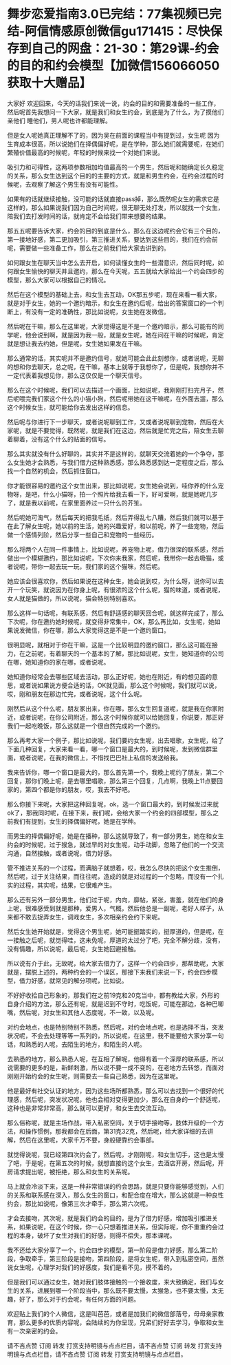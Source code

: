 # 舞步恋爱指南3.0已完结：77集视频已完结-阿信情感原创微信gu171415：尽快保存到自己的网盘：21-30：第29课-约会的目的和约会模型【加微信156066050获取十大赠品】

大家好 欢迎回来，今天的话我们来说一说，约会的目的和需要准备的一些工作，然后呢首先我想问一下大家，就是我们和女生约会，到底是为了什么，为了摸他们 亲他们 睡他们，男人呢也许都能理解。

但是女人呢她真正理解不了的，因为吴在前面的课程当中有提到过，女生呢 因为生育成本很高，所以说她们在择偶偏好呢，是在学种，那么她们就需要呢，在她们繁殖价值最高的时候呢，年轻的时候来找一个对她们来说。

吸引力和可得性，这两项参数相加均值最高的一个男生，然后呢和她确定长久稳定的关系，那么女生达到这个目的的主要的方式，就是和男生约会，在约会过程的时候呢，去观察了解这个男生有没有可能性。

如果有的话就继续接触，没可能的话就直接pass掉，那么既然呢女生的需求它是这样的，那么如果说我们因为自己时间呢，很无聊无处打发，所以就找一个女生，陪我们去打发时间的话，就肯定不会给我们带来想要的结果。

那五五呢要告诉大家，约会的目的到底是什么，那么在这边呢约会它有三个目的，第一接地好感，第二更加吸引，第三推进关系，要达到这些目的，我们在约会前呢，需要做一些准备工作，那么在之前我们给大家去讲到的。

如何跟女生在聊天当中怎么去开启，如何读懂女生的一些潜意识，然后同时呢，如何跟女生愉快的聊天并且邀约，那么在今天呢，五五就给大家给出一个约会四步的模型，那么大家可以根据自己的情况。

然后在这个模型的基础上去，和女生去互动，OK那五步呢，现在来看一看大家，就是对于女生，她的一个邀约暗示，和女生在邀约后呢，给出的答案窗口的一个判断上，有没有一定的准确性，那比如说呢，女生她在发微信。

然后呢在干嘛，那么在这里呢，大家觉得这是不是一个邀约暗示，那么可能有的同学呢，他会说到啊，就是因为我一般，就是女生呢，她在问在干嘛的时候呢，肯定就是想让我去约她，但是呢，女生她如果发在干嘛。

那么通常的话，其实呢并不是邀约信号，就她可能会此此刻想你，或者说呢，无聊的想和你去聊天，总之呢，在干嘛，基本上就等于我想你了，但是呢，我想你并不一定代表着我想见你，那么这仅仅是一个聊天信号。

那么在这个时候呢，我们可以去描述一个画面，比如说呢，我刚刚打扫完月子，然后呢喂完我们家这个什么的小猫小狗，然后呢带她在这干嘛呢，在外面去遛，那么这个时候女生，就可能给你去发出这样的信息。

然后呢与你进行下一步聊天，或者说呢聊到工作，又或者说呢聊到宠物，然后在大家呢，就是不要觉得，既然呢，就是我们在这边，然后就是忙完之后，陪女生去聊着聊着，没有这个什么的贴面的信号。

那么其实就没有什么好聊的，其实并不是这样的，就聊天交流着她的一个争夺，那么女生她才会熟悉，与我们借力这种熟悉感，那么熟悉感到达一定程度之后，那么找一个自然的机会，然后抓住窗口。

你才能很容易的邀约这个女生出来，那比如说呢，女生她会说到，哇你养的什么宠物呀，是吧，什么小猫呀，拍一个照片给我去看一下，好可爱啊，就是她呢几岁了，就是我以前呢，在家里面养过一只什么的芥笙。

然后呢她可淘气，然后每天的把我毛纸，然后弄得乱七八糟，然后我们就可以基于在此了解女生呢，她以前的生活，她的兴趣爱好，和以前呢，养了一些宠物，然后做一个感情列阶，然后分享一些自己和宠物的一些经历。

那么将两个人在同一件事情上，比如说呢，养宠物上呢，借力很深的联系感，然后做出一个模糊邀约，那比如说呢，下次你来我家，然后呢，我带你一起去吸猫，或者说呢，带你一起去玩一玩，我们家的这个猫咪，然后呢。

她应该会很喜欢你，然后如果说在这种女生，她会说到哎，为什么呀，说你可以去开一个玩笑，就说因为在你身上呢，有很浓的这个什么呢，猫的味道，或者说呢，女人就是猫做的，所以说呢，猫会特别特别喜欢。

那么这样一句话呢，有联系感，然后有舒适感的聊天回合呢，就这样完成了，那么下次呢，你在邀约她时候呢，就变得非常集中，OK，那么再比如，女生呢，她如果说发微信，你在哪，那么大家觉得这是不是一个邀约窗口。

很明显呢，就相对于你在干嘛，这是一个比较明显的邀约窗口，那么这可能在接力，在之前呢，有着聊天的一个基本的了解，那比如说呢，女生，她知道你的公司在哪，她知道你的家在哪，或者说呢。

她知道你经常会去哪些区域去活动，那么正好呢，她也在附近，有的想见面的意思，或者说如果说方便合适的话，OK就见面，那么这个时候呢，我们就可以说，哎，刚和朋友在那边忙完，或者说呢，这个什么呢。

刚然后从这个什么呢，朋友家出来，你在哪，那么女生回复道呢，就是我在你家附近，或者说呢，在你公司附近，那么这个时候你就可以给她回复，你说要，那正好我们一起吃晚饭，那么这就是一个很自然完成的一个邀约。

那么再考大家一个例子，那比如说呢，我们要约女生呢，出去唱歌，女生呢，给了下面几种回复，大家来看一看，哪一个窗口是最大的，到时候呢，发到微信群里面，或者说呢，在我的微信上，不惜找巴巴社上私信的发送给我。

我来告诉你，哪一个窗口是最大的，那么首先第一个，我晚上呢约了朋友，第二个回复，那你们晚上呢，是去哪里唱歌，那么第三个回复，几点啊，我晚上11点要回家的，第四个都是你的朋友，哎，我去不好吧。

那么你接下来呢，大家把这种回复呢，ok，选一个窗口最大的，到时候发过来就ok了，那我同时呢，在接下来，我们呢，会给大家一个约会的四部模型，那么之前我们有提到，女生的择偶偏好呢，她是在学种。

而男生的择偶偏好呢，她是在播种，那么这就导致了，有一部分男生，她在和女生约会的时候呢，过于猴急，就过早的对女生呢，动手动脚，忽略了他们的一个交流沟通，自然接触，或者说呢，借力好感。

管不推进关系的一个过程，而满脑子就想着，哎，我怎么尽快的把这个女生推倒，然后呢，过于关注结果，而往往呢，造成的就是对过程的一个忽略，而没有一个扎实的过程，其实呢，结果，它很难产生。

那么还有另外一部分男生，他们过于呢，内向，靡帖，紧张，害羞，就在他们的身上呢，很难感受到就是那种，爱男人，气概，然后他总是一副呢，老好人样子，从来都不敢去捉弄女生，调戏女生，多次相亲约会约下来呢。

然后女生她开始就是，觉得这个男生呢，她可能挺踏实的，挺厚道的，但是呢，在一接触之后呢，就觉得哇，这未免呢，厚道的太过分了吧，完全不解分歧，没有，没有情趣，所以说呢，最后呢，女生她回避接触。

所以说有介于此，无故呢，给大家去借力了，这样一个约会四步，那帮助呢，大家就是，摆脱上述的，两种约会的一个误区，那接下来我们来说一下，约会四步模型，借力好感，就常见的解分项呢，比如说。

不好好收拾自己形象的，那我们在之前19克和20克当中，都有教给大家，外形的自身介绍的方法，那么还有呢，就是迟到不守时，吃饭呢，可能在那边，各种巴唧嘴，然后呢，对女生和其他人态度呢，不一致，以及呢。

对约会地点，也是特别特别不熟悉，然后呢，对约会地点呢，也是选择不当，突发状况呢，不会去处理等等一系列的，所以说呢，在这里，我不能要给大家分享一句话，和熟悉的人呢，去陌生的地方，和陌生的人呢。

去熟悉的地方，那么熟悉人呢，在互相了解呢，他得有着一个深厚的联系感，所以说需要的更多的是，新鲜刺激，所以说不要一成不变的，在老地方去转悠，而面对刚刚开始约会的女生呢，则需要去一些自己熟悉，因为在这里呢。

他是最好有社交认证的地方，因为这些场所都熟悉，那么可以去找到一个很好的代理感，然后呢，突发状况呢，他也会相对变得更加少，那么在自身的一个舒适呢，这种也是非常非常高，那么就可以更好，和女生去交流互动。

那么俗称呢，就是主场作战，带入私密空间，关于切手接吻等，肢体升级的一个方法，和操作惯例，那我都会在后面，第31克32克，然后呢，给大家详细的去讲解，然后在这里呢，大家千万不要，身般硬靠约会事部。

就觉得说呢，我已经第四次约会了，然后呢，才刚刚呢，和女生切手，这也是太慢了吧，于是呢，在第五次的时候，就想直接约这个女生，去酒店开房，然后呢，开房请求提出呢，被拒绝，那么和女生的关系呢。

马上就会冷淡下来，这是一种非常错误的约会思路，就是只要你能够感觉到，人们的关系和联系感在深入，那么女生的窗口，和配合度在增大，那么这就是一种良性约会，那比如说呢，像第三次才牵手，那么第六次呢。

才会去接吻，其次呢，就是我们约会的目的，是为了借力好感，增加吸引推进关系，如果说呢，在这个时候，你一心只想着推进关系，但实际呢，你不重重约会过程的本身，破坏了女生对我们的好感，则得不偿失，那本课呢。

我不还给大家分享了一个，约会四步的模型，第一阶段是借力好感，那么第二阶段，争取牵手，第三阶段是接吻，第四阶段，是将女生呢，带入到私密空间，虽然说女生呢，心理学对我们的好感度，我们是看不见，摸不着的。

但是我们可以通过女生，她对我们肢体接触的一个接收度，来大致确定，我们与女生的关系，进展到哪一个阶段当中，那么既不要太慢，太猴急，也不要太慢，太无趣，好了，那么对于约会呢，有任何方面的问题。

欢迎贴上我们的个人微信，这是叫芭芭，或者是加我们的微信部落号，母母亲家教育，那么更多的优质内容呢，会陆续的为你呈现，兄弟们好好去学习，争取和女生有一次亲密的约会。

请不吝点赞 订阅 转发 打赏支持明镜与点点栏目，请不吝点赞 订阅 转发 打赏支持明镜与点点栏目，请不吝点赞 订阅 转发 打赏支持明镜与点点栏目。